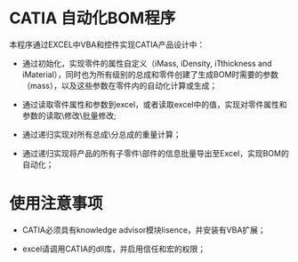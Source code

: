 # CATIA 自动化BOM程序

本程序通过EXCEL中VBA和控件实现CATIA产品设计中：

- 通过初始化，实现零件的属性自定义（iMass, iDensity, iTthickness and iMaterial），同时也为所有级别的总成和零件创建了生成BOM时需要的参数（mass），以及这些参数在零件内的自动化计算或生成；

- 通过读取零件属性和参数到excel，或者读取excel中的值，实现对零件属性和参数的读取\修改\批量修改;

- 通过递归实现对所有总成\分总成的重量计算；

- 通过递归实现将产品的所有子零件\部件的信息批量导出至Excel，实现BOM的自动化；

# 使用注意事项

- CATIA必须具有knowledge advisor模块lisence，并安装有VBA扩展；

- excel请调用CATIA的dll库，并启用信任和宏的权限；
